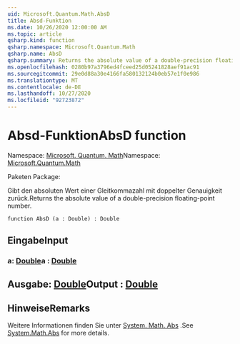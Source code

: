```yaml
---
uid: Microsoft.Quantum.Math.AbsD
title: Absd-Funktion
ms.date: 10/26/2020 12:00:00 AM
ms.topic: article
qsharp.kind: function
qsharp.namespace: Microsoft.Quantum.Math
qsharp.name: AbsD
qsharp.summary: Returns the absolute value of a double-precision floating-point number.
ms.openlocfilehash: 0280b97a3796ed4fceed25d05241828aef91ac91
ms.sourcegitcommit: 29e0d88a30e4166fa580132124b0eb57e1f0e986
ms.translationtype: MT
ms.contentlocale: de-DE
ms.lasthandoff: 10/27/2020
ms.locfileid: "92723872"
---
```

# <a name="absd-function"></a><span data-ttu-id="14628-102">Absd-Funktion</span><span class="sxs-lookup"><span data-stu-id="14628-102">AbsD function</span></span>

<span data-ttu-id="14628-103">Namespace: [Microsoft. Quantum. Math](xref:Microsoft.Quantum.Math)</span><span class="sxs-lookup"><span data-stu-id="14628-103">Namespace: [Microsoft.Quantum.Math](xref:Microsoft.Quantum.Math)</span></span>

<span data-ttu-id="14628-104">Paketen [](https://nuget.org/packages/)</span><span class="sxs-lookup"><span data-stu-id="14628-104">Package: [](https://nuget.org/packages/)</span></span>


<span data-ttu-id="14628-105">Gibt den absoluten Wert einer Gleitkommazahl mit doppelter Genauigkeit zurück.</span><span class="sxs-lookup"><span data-stu-id="14628-105">Returns the absolute value of a double-precision floating-point number.</span></span>

```qsharp
function AbsD (a : Double) : Double
```


## <a name="input"></a><span data-ttu-id="14628-106">Eingabe</span><span class="sxs-lookup"><span data-stu-id="14628-106">Input</span></span>

### <a name="a--double"></a><span data-ttu-id="14628-107">a: [Double](xref:microsoft.quantum.lang-ref.double)</span><span class="sxs-lookup"><span data-stu-id="14628-107">a : [Double](xref:microsoft.quantum.lang-ref.double)</span></span>





## <a name="output--double"></a><span data-ttu-id="14628-108">Ausgabe: [Double](xref:microsoft.quantum.lang-ref.double)</span><span class="sxs-lookup"><span data-stu-id="14628-108">Output : [Double](xref:microsoft.quantum.lang-ref.double)</span></span>



## <a name="remarks"></a><span data-ttu-id="14628-109">Hinweise</span><span class="sxs-lookup"><span data-stu-id="14628-109">Remarks</span></span>

<span data-ttu-id="14628-110">Weitere Informationen finden Sie unter [System. Math. Abs](https://docs.microsoft.com/dotnet/api/system.math.abs) .</span><span class="sxs-lookup"><span data-stu-id="14628-110">See [System.Math.Abs](https://docs.microsoft.com/dotnet/api/system.math.abs) for more details.</span></span>